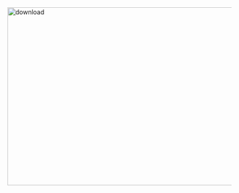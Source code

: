 <img width="800" height="400" alt="download" src="https://github.com/user-attachments/assets/d26c6374-1659-42fe-9ce8-2d1fa54da723" />
